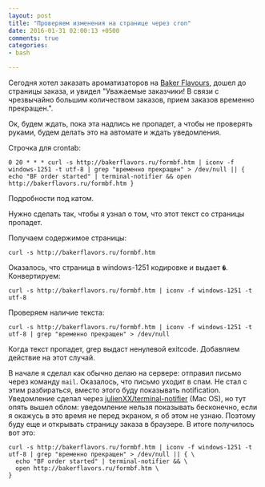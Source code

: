 ```yaml
---
layout: post
title: "Проверяем изменения на странице через cron"
date: 2016-01-31 02:00:13 +0500
comments: true
categories: 
- bash

---
```


Сегодня хотел заказать ароматизаторов на [Baker Flavours](http://baker-flavors.blogspot.ru/), дошел до страницы заказа,
и увидел "Уважаемые заказчики! В связи с чрезвычайно большим количеством заказов, прием заказов временно прекращен.".

Ок, будем ждать, пока эта надпись не пропадет, а чтобы не проверять руками, будем делать это на автомате и ждать уведомления.

Строчка для crontab:
```
0 20 * * * curl -s http://bakerflavors.ru/formbf.htm | iconv -f windows-1251 -t utf-8 | grep "временно прекращен" > /dev/null || { echo "BF order started" | terminal-notifier && open http://bakerflavors.ru/formbf.htm }
```

Подробности под катом.

<!-- more -->

Нужно сделать так, чтобы я узнал о том, что этот текст со страницы пропадет.

Получаем содержимое страницы:
```
curl -s http://bakerflavors.ru/formbf.htm
```

Оказалось, что страница в windows-1251 кодировке и выдает `�`. Конвертируем:
```
curl -s http://bakerflavors.ru/formbf.htm | iconv -f windows-1251 -t utf-8
```

Проверяем наличие текста:
```
curl -s http://bakerflavors.ru/formbf.htm | iconv -f windows-1251 -t utf-8 | grep "временно прекращен" > /dev/null 
```

Когда текст пропадет, grep выдаст ненулевой exitcode. Добавляем действие на этот случай.

В начале я сделал как обычно делаю на сервере: отправил письмо через команду `mail`. Оказалось, что письмо уходит в спам.
Не стал с этим разбираться, вместо этого буду показывать notification. Уведомление сделал через 
[julienXX/terminal-notifier](https://github.com/julienXX/terminal-notifier) (Mac OS),
но тут опять вышел облом: уведомление нельзя показывать бесконечно, если я окажусь в это время не перед экраном, 
я об этом не узнаю. Поэтому буду еще и открывать страницу заказа в браузере. В итоге получилось вот это:
```
curl -s http://bakerflavors.ru/formbf.htm | iconv -f windows-1251 -t utf-8 | grep "временно прекращен" > /dev/null || { \
  echo "BF order started" | terminal-notifier && \
  open http://bakerflavors.ru/formbf.htm \
}
```
